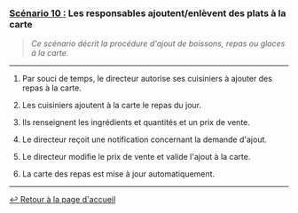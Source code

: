 ### <u>Scénario 10 :</u> Les responsables ajoutent/enlèvent des plats à la carte

> *Ce scénario décrit la procédure d'ajout de boissons, repas ou glaces à la carte.*

---
1. Par souci de temps, le directeur autorise ses cuisiniers à ajouter des repas à la carte.

2. Les cuisiniers ajoutent à la carte le repas du jour.

3. Ils renseignent les ingrédients et quantités et un prix de vente.

4. Le directeur reçoit une notification concernant la demande d'ajout.

5. Le directeur modifie le prix de vente et valide l'ajout à la carte.

6. La carte des repas est mise à jour automatiquement.

---

[:leftwards_arrow_with_hook: Retour à la page d'accueil](../README.md)
